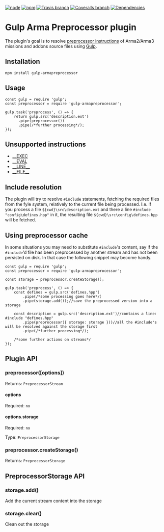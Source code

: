 [![node][node-image]][node-url] [![npm][npm-image]][npm-url] [![Travis branch][travis-image]][travis-url] [![Coveralls branch][coveralls-image]][coveralls-url] [![Dependencies][david-image]][david-url]

# Gulp Arma Preprocessor plugin
The plugin's goal is to resolve [preprocessor instructions](https://community.bistudio.com/wiki/PreProcessor_Commands) of Arma2/Arma3 missions and addons source files using [Gulp](http://gulpjs.com).

## Installation
```
npm install gulp-armapreprocessor
```

## Usage
```
const gulp = require 'gulp';
const preprocessor = require 'gulp-armapreprocessor';

gulp.task('preprocess', () => {
	return gulp.src('description.ext')
	  .pipe(preprocessor())
	  .pipe(/*further processing*/);
});
```

## Unsupported instructions
* [__EXEC](https://community.bistudio.com/wiki/PreProcessor_Commands#EXEC)
* [__EVAL](https://community.bistudio.com/wiki/PreProcessor_Commands#EVAL)
* [\_\_LINE\_\_](https://community.bistudio.com/wiki/PreProcessor_Commands#LINE)
* [\_\_FILE\_\_](https://community.bistudio.com/wiki/PreProcessor_Commands#FILE)

## Include resolution

The plugin will try to resolve `#include` statements, fetching the required files from the fyle system, relatively to the current file being processed. I.e. if you process a file `${cwd}\src\description.ext` and there a line `#include "config\defines.hpp"` in it, the resulting file `${cwd}\src\config\defines.hpp` will be fetched.

## Using preprocessor cache

In some situations you may need to substitute `#include`'s content, say if the `#include`'d file has been preprocessed by another stream and has not been persisted on disk. In that case the following snippet may become handy.

```
const gulp = require 'gulp';
const preprocessor = require 'gulp-armapreprocessor';

const storage = preprocessor.createStorage();

gulp.task('preprocess', () => {
    const defines = gulp.src('defines.hpp')
        .pipe(/*some processing goes here*/)
        .pipe(storage.add());//save the preprocessed version into a storage

    const description = gulp.src('description.ext')//contains a line: #include "defines.hpp"
        .pipe(preprocessor({ storage: storage }))//all the #include's will be resolved against the storage first
        .pipe(/*further processing*/);

    /*some further actions on streams*/
});
```

## Plugin API
### preprocessor([options])
Returns: `PreprocessorStream`

#### options
Required: `no`

#### options.storage
Required: `no`

Type: `PreprocessorStorage`

### preprocessor.createStorage()
Returns: `PreprocessorStorage`

## PreprocessorStorage API
### storage.add()
Add the current stream content into the storage

### storage.clear()
Clean out the storage

[node-url]: https://nodejs.org
[node-image]: https://img.shields.io/node/v/gulp-armapreprocessor.svg

[npm-url]: https://www.npmjs.com/package/gulp-armapreprocessor
[npm-image]: https://img.shields.io/npm/v/gulp-armapreprocessor.svg

[travis-url]: https://travis-ci.org/winseros/gulp-armapreprocessor-plugin
[travis-image]: https://img.shields.io/travis/winseros/gulp-armapreprocessor-plugin/master.svg

[coveralls-url]: https://coveralls.io/github/winseros/gulp-armapreprocessor-plugin
[coveralls-image]: https://img.shields.io/coveralls/winseros/gulp-armapreprocessor-plugin/master.svg

[david-url]: https://david-dm.org/winseros/gulp-armapreprocessor-plugin
[david-image]: https://david-dm.org/winseros/gulp-armapreprocessor-plugin/master.svg
